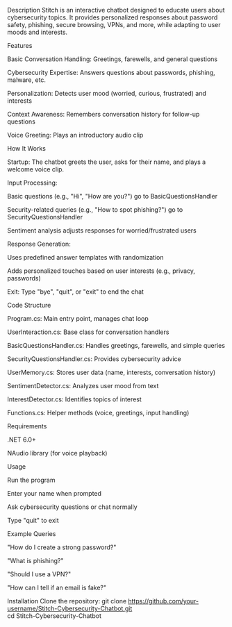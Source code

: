 Description
Stitch is an interactive chatbot designed to educate users about cybersecurity topics. It provides personalized responses about password safety, phishing, secure browsing, VPNs, and more, while adapting to user moods and interests.

Features

Basic Conversation Handling: Greetings, farewells, and general questions

Cybersecurity Expertise: Answers questions about passwords, phishing, malware, etc.

Personalization: Detects user mood (worried, curious, frustrated) and interests

Context Awareness: Remembers conversation history for follow-up questions

Voice Greeting: Plays an introductory audio clip

How It Works

Startup: The chatbot greets the user, asks for their name, and plays a welcome voice clip.

Input Processing:

Basic questions (e.g., "Hi", "How are you?") go to BasicQuestionsHandler

Security-related queries (e.g., "How to spot phishing?") go to SecurityQuestionsHandler

Sentiment analysis adjusts responses for worried/frustrated users

Response Generation:

Uses predefined answer templates with randomization

Adds personalized touches based on user interests (e.g., privacy, passwords)

Exit: Type "bye", "quit", or "exit" to end the chat

Code Structure

Program.cs: Main entry point, manages chat loop

UserInteraction.cs: Base class for conversation handlers

BasicQuestionsHandler.cs: Handles greetings, farewells, and simple queries

SecurityQuestionsHandler.cs: Provides cybersecurity advice

UserMemory.cs: Stores user data (name, interests, conversation history)

SentimentDetector.cs: Analyzes user mood from text

InterestDetector.cs: Identifies topics of interest

Functions.cs: Helper methods (voice, greetings, input handling)

Requirements

.NET 6.0+

NAudio library (for voice playback)

Usage

Run the program

Enter your name when prompted

Ask cybersecurity questions or chat normally

Type "quit" to exit

Example Queries

"How do I create a strong password?"

"What is phishing?"

"Should I use a VPN?"

"How can I tell if an email is fake?"

Installation
Clone the repository:
git clone https://github.com/your-username/Stitch-Cybersecurity-Chatbot.git  
cd Stitch-Cybersecurity-Chatbot  
